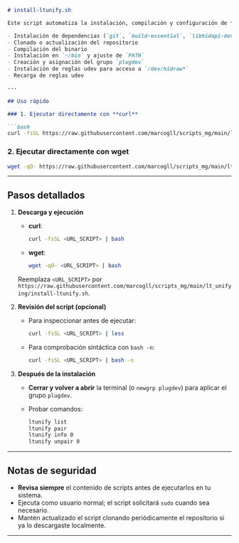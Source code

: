 ````markdown
# install-ltunify.sh

Este script automatiza la instalación, compilación y configuración de **ltunify** en Ubuntu. Incluye:

- Instalación de dependencias (`git`, `build-essential`, `libhidapi-dev`)
- Clonado o actualización del repositorio
- Compilación del binario
- Instalación en `~/bin` y ajuste de `PATH`
- Creación y asignación del grupo `plugdev`
- Instalación de reglas udev para acceso a `/dev/hidraw*`
- Recarga de reglas udev

---

## Uso rápido

### 1. Ejecutar directamente con **curl**

```bash
curl -fsSL https://raw.githubusercontent.com/marcogll/scripts_mg/main/lt_unifying/install-ltunify.sh | bash
````

### 2. Ejecutar directamente con **wget**

```bash
wget -qO- https://raw.githubusercontent.com/marcogll/scripts_mg/main/lt_unifying/install-ltunify.sh | bash
```

---

## Pasos detallados

1. **Descarga y ejecución**

   * **curl**:

     ```bash
     curl -fsSL <URL_SCRIPT> | bash
     ```
   * **wget**:

     ```bash
     wget -qO- <URL_SCRIPT> | bash
     ```

   Reemplaza `<URL_SCRIPT>` por
   `https://raw.githubusercontent.com/marcogll/scripts_mg/main/lt_unifying/install-ltunify.sh`.

2. **Revisión del script (opcional)**

   * Para inspeccionar antes de ejecutar:

     ```bash
     curl -fsSL <URL_SCRIPT> | less
     ```
   * Para comprobación sintáctica con `bash -n`:

     ```bash
     curl -fsSL <URL_SCRIPT> | bash -n
     ```

3. **Después de la instalación**

   * **Cerrar y volver a abrir** la terminal (o `newgrp plugdev`) para aplicar el grupo `plugdev`.
   * Probar comandos:

     ```bash
     ltunify list
     ltunify pair
     ltunify info 0
     ltunify unpair 0
     ```

---

## Notas de seguridad

* **Revisa siempre** el contenido de scripts antes de ejecutarlos en tu sistema.
* Ejecuta como usuario normal; el script solicitará `sudo` cuando sea necesario.
* Mantén actualizado el script clonando periódicamente el repositorio si ya lo descargaste localmente.

---

```
```
